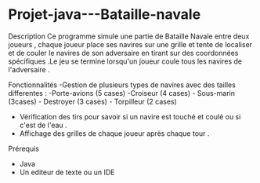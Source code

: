 # Projet-java---Bataille-navale

Description
Ce programme simule une partie de Bataille Navale entre deux joueurs , chaque joueur place ses navires sur une grille et tente de localiser et de couler le navires de son adversaire en tirant sur des coordonnées spécifiques .Le jeu se termine lorsqu'un joueur coule tous les navires de l'adversaire .

Fonctionnalités
-Gestion de plusieurs types de navires avec des tailles differentes :
    -Porte-avions (5 cases)
    -Croiseur (4 cases)
    - Sous-marin (3cases)
    - Destroyer (3 cases)
    - Torpilleur (2 cases)
- Vérification des tirs pour savoir si un navire est touché et coulé ou si c'est de l'eau .
- Affichage des grilles de chaque joueur après chaque tour .

Prérequis
- Java
- Un editeur de texte ou un IDE
